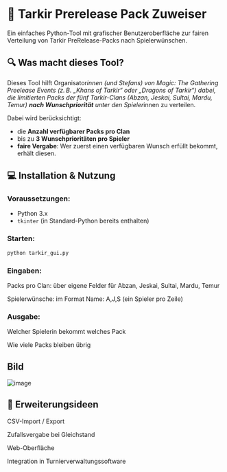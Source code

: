 # 🐉 Tarkir Prerelease Pack Zuweiser

Ein einfaches Python-Tool mit grafischer Benutzeroberfläche zur fairen Verteilung von Tarkir PreRelease-Packs nach Spielerwünschen.

## 🔍 Was macht dieses Tool?

Dieses Tool hilft Organisator*innen (und Stefans) von Magic: The Gathering Preelease Events (z. B. „Khans of Tarkir“ oder „Dragons of Tarkir“) dabei, die limitierten Packs der fünf Tarkir-Clans (Abzan, Jeskai, Sultai, Mardu, Temur) **nach Wunschpriorität** unter den Spieler*innen zu verteilen.

Dabei wird berücksichtigt:
- die **Anzahl verfügbarer Packs pro Clan**
- bis zu **3 Wunschprioritäten pro Spieler**
- **faire Vergabe**: Wer zuerst einen verfügbaren Wunsch erfüllt bekommt, erhält diesen.


## 💻 Installation & Nutzung

### Voraussetzungen:
- Python 3.x
- `tkinter` (in Standard-Python bereits enthalten)

### Starten:

```bash
python tarkir_gui.py

```

### Eingaben:
Packs pro Clan: über eigene Felder für Abzan, Jeskai, Sultai, Mardu, Temur

Spielerwünsche: im Format Name: A,J,S (ein Spieler pro Zeile)

### Ausgabe:
Welcher Spielerin bekommt welches Pack

Wie viele Packs bleiben übrig

## Bild
![image](https://github.com/user-attachments/assets/9eaea770-a9d7-43df-9567-b708a8fe2ba3)



## 🧩 Erweiterungsideen
CSV-Import / Export

Zufallsvergabe bei Gleichstand

Web-Oberfläche

Integration in Turnierverwaltungssoftware

